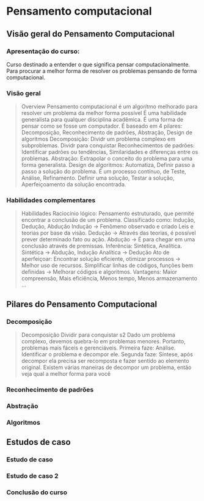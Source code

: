 # Pensamento computacional

## Visão geral do Pensamento Computacional

### Apresentação do curso:
Curso destinado a entender o que significa pensar computacionalmente.
Para procurar a melhor forma de resolver os problemas pensando de forma computacional.

### Visão geral
> Overview 
    Pensamento computacional é um algorítmo melhorado para resolver um problema da melhor forma possível
    É uma habilidade generalista para qualquer disciplina acadêmica.
    É uma forma de pensar como se fosse um computador.
    É baseado em 4 pilares: Decomposição, Reconhecimento de padrões, Abstração, Design de algoritmos
    Decomposição: Dividr um problema complexo em subproblemas. Dividr para conquistar
    Reconhecimentos de padrões: Identificar padrões ou tendências, Similaridades e diferenças entre os problemas.
    Abstração: Extrapolar o conceito do problema para uma forma generalista. 
    Design de algoritmos: Automatiza, Definir passo a passo a solução do problema.
    É um processo contínuo, de Teste, Análise, Refinamento.
    Definir uma solução, Testar a solução, Aperfeiçoamento da solução encontrada.


### Habilidades complementares
> Habilidades
    Raciocínio lógico: Pensamento estruturado, que permite encontrar a conclusão de um problema.
    Classificado como: Indução, Dedução, Abdução
    Indução -> Fenômeno observado e criado Leis e teorias por base da visão.
    Dedução -> Através das teorias, é possível prever determinado fato ou ação.
    Abdução -> É para chegar em uma conclusão através de premissas. 
    Inferência: Sintética, Analítica.
    Sintética -> Abdução, Indução
    Analítica -> Dedução
    Ato de aperfeiçoar: Encontrar solução eficiente, otimizar processos -> Melhor uso de recursos.
    Simplificar linhas de códigos, funções bem definidas -> Melhorar códigos e algoritmos.
    Vantagens: Maior compreensão, Mais eficiência, Menos tempo, Menos armazenamento ...


## Pilares do Pensamento Computacional

### Decomposição
> Decomposição
    Dividir para conquistar s2
    Dado um problema complexo, devemos quebra-lo em problemas menores. Portanto, problemas mais fáceis e gerenciáveis.
    Primeira faze: Análise. Identificar o problema e decompor ele.
    Segunda faze: Síntese, após decompor ela precisa ser recomposta e fazer sentido ao elemento original.
    Existem várias maneiras de decompor um problema, então veja qual a melhor forma para você


### Reconhecimento de padrões
> 

### Abstração

### Algoritmos

## Estudos de caso

### Estudo de caso

### Estudo de caso 2

### Conclusão do curso

